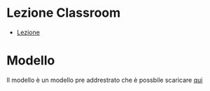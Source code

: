 # Lezione Classroom

-   [Lezione](https://classroom.google.com/c/NzQ5NTAxMzg5Mjc5/m/NzUzOTMxMjQwNDkw/details)

# Modello

Il modello è un modello pre addrestrato che è possbile scaricare [qui](https://www.google.com/url?q=https://storage.googleapis.com/mediapipe-models/face_detector/blaze_face_short_range/float16/latest/blaze_face_short_range.tflite&sa=D&source=apps-viewer-frontend&ust=1740152994777791&usg=AOvVaw1mYlJF3cVaOwRAWyZTsl3F&hl=it)

